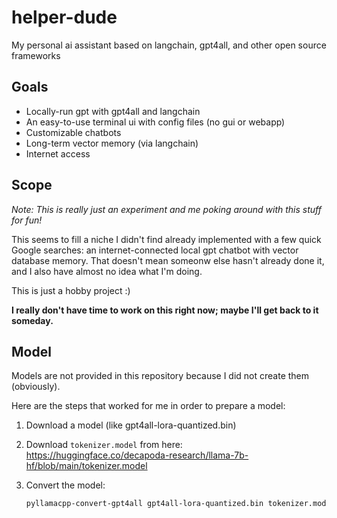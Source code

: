 # helper-dude
My personal ai assistant based on langchain, gpt4all, and other open source frameworks

## Goals
- Locally-run gpt with gpt4all and langchain
- An easy-to-use terminal ui with config files (no gui or webapp)
- Customizable chatbots
- Long-term vector memory (via langchain)
- Internet access

## Scope
_Note: This is really just an experiment and me poking around with this stuff for fun!_

This seems to fill a niche I didn't find already implemented with a few quick Google searches: an internet-connected local gpt chatbot with vector database memory.
That doesn't mean someonw else hasn't already done it, and I also have almost no idea what I'm doing.

This is just a hobby project :)

**I really don't have time to work on this right now; maybe I'll get back to it someday.**


## Model
Models are not provided in this repository because I did not create them (obviously).

Here are the steps that worked for me in order to prepare a model:

1. Download a model (like gpt4all-lora-quantized.bin)

2. Download `tokenizer.model` from here: <https://huggingface.co/decapoda-research/llama-7b-hf/blob/main/tokenizer.model>


3. Convert the model:
    ```Bash
    pyllamacpp-convert-gpt4all gpt4all-lora-quantized.bin tokenizer.model gpt4all-model.bin
    ```
